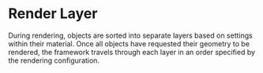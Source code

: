 Render Layer
============
During rendering, objects are sorted into separate layers based on settings within their material. Once all
objects have requested their geometry to be rendered, the framework travels through each layer in an order
specified by the rendering configuration.